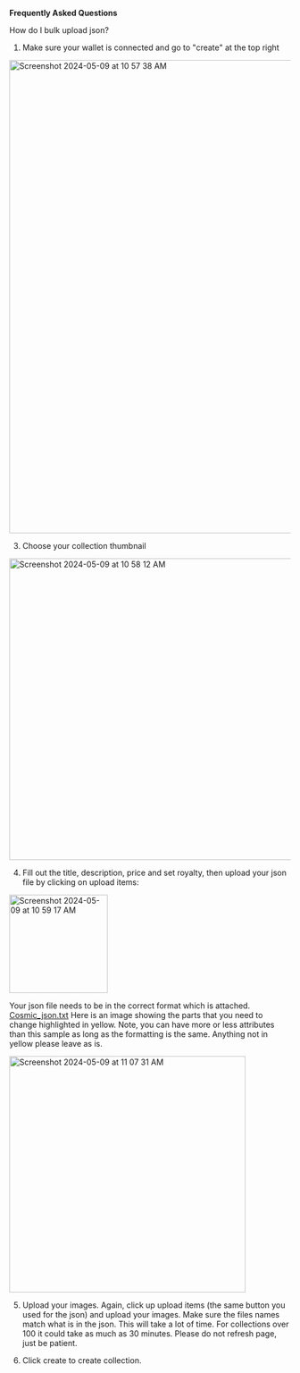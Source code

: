 **Frequently Asked Questions**

How do I bulk upload json?

1. Make sure your wallet is connected and go to "create" at the top right

<img width="847" alt="Screenshot 2024-05-09 at 10 57 38 AM" src="https://github.com/Fyeo-Labs/cosmic-nft-docs/assets/153206055/5946a708-225f-463f-b2f1-f6704904774d">

3. Choose your collection thumbnail

<img width="540" alt="Screenshot 2024-05-09 at 10 58 12 AM" src="https://github.com/Fyeo-Labs/cosmic-nft-docs/assets/153206055/f46400c9-8a30-4349-b943-5696c17f4988">

4. Fill out the title, description, price and set royalty, then upload your json file by clicking on upload items: 

<img width="176" alt="Screenshot 2024-05-09 at 10 59 17 AM" src="https://github.com/Fyeo-Labs/cosmic-nft-docs/assets/153206055/7c1233c6-9eb0-4cb7-9618-a7010efbf836">

Your json file needs to be in the correct format which is attached. 
[Cosmic_json.txt](https://github.com/Fyeo-Labs/cosmic-nft-docs/files/15263931/Cosmic_json.txt)
Here is an image showing the parts that you need to change highlighted in yellow. Note, you can have more or less attributes than this sample as long as the formatting is the same. Anything not in yellow please leave as is.

<img width="423" alt="Screenshot 2024-05-09 at 11 07 31 AM" src="https://github.com/Fyeo-Labs/cosmic-nft-docs/assets/153206055/bb0fa6cd-b866-40bd-8445-97f6783620e2">

5. Upload your images. Again, click up upload items (the same button you used for the json) and upload your images. Make sure the files names match what is in the json. This will take a lot of time. For collections over 100 it could take as much as 30 minutes. Please do not refresh page, just be patient.

6. Click create to create collection.
